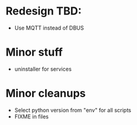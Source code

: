 
# Redesign TBD:
- Use MQTT instead of DBUS

# Minor stuff
- uninstaller for services

# Minor cleanups
- Select python version from "env" for all scripts
- FIXME in files
